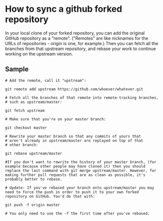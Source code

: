 # How to sync a github forked repository

In your local clone of your forked repository, you can add the original GitHub repository as a "remote".
("Remotes" are like nicknames for the URLs of repositories - origin is one, for example.)
Then you can fetch all the branches from that upstream repository,
and rebase your work to continue working on the upstream version.

## Sample

```shell
# Add the remote, call it "upstream":

git remote add upstream https://github.com/whoever/whatever.git

# Fetch all the branches of that remote into remote-tracking branches,
# such as upstream/master:

git fetch upstream

# Make sure that you're on your master branch:

git checkout master

# Rewrite your master branch so that any commits of yours that
# aren't already in upstream/master are replayed on top of that
# other branch:

git rebase upstream/master

#If you don't want to rewrite the history of your master branch, (for example because other people may have cloned it) then you should replace the last command with git merge upstream/master. However, for making further pull requests that are as clean as possible, it's probably better to rebase.

# Update: If you've rebased your branch onto upstream/master you may need to force the push in order to push it to your own forked repository on GitHub. You'd do that with:

git push -f origin master

# You only need to use the -f the first time after you've rebased.
```
